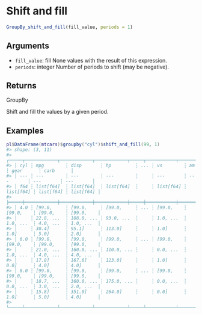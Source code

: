 # Shift and fill

```r
GroupBy_shift_and_fill(fill_value, periods = 1)
```

## Arguments

- `fill_value`: fill None values with the result of this expression.
- `periods`: integer Number of periods to shift (may be negative).

## Returns

GroupBy

Shift and fill the values by a given period.

## Examples

<pre class='r-example'><code><span class='r-in'><span><span class='va'>pl</span><span class='op'>$</span><span class='fu'>DataFrame</span><span class='op'>(</span><span class='va'>mtcars</span><span class='op'>)</span><span class='op'>$</span><span class='fu'>groupby</span><span class='op'>(</span><span class='st'>"cyl"</span><span class='op'>)</span><span class='op'>$</span><span class='fu'>shift_and_fill</span><span class='op'>(</span><span class='fl'>99</span>, <span class='fl'>1</span><span class='op'>)</span></span></span>
<span class='r-out co'><span class='r-pr'>#&gt;</span> shape: (3, 11)</span>
<span class='r-out co'><span class='r-pr'>#&gt;</span> ┌─────┬────────────┬────────────┬────────────┬─────┬───────────┬───────────┬───────────┬───────────┐</span>
<span class='r-out co'><span class='r-pr'>#&gt;</span> │ cyl ┆ mpg        ┆ disp       ┆ hp         ┆ ... ┆ vs        ┆ am        ┆ gear      ┆ carb      │</span>
<span class='r-out co'><span class='r-pr'>#&gt;</span> │ --- ┆ ---        ┆ ---        ┆ ---        ┆     ┆ ---       ┆ ---       ┆ ---       ┆ ---       │</span>
<span class='r-out co'><span class='r-pr'>#&gt;</span> │ f64 ┆ list[f64]  ┆ list[f64]  ┆ list[f64]  ┆     ┆ list[f64] ┆ list[f64] ┆ list[f64] ┆ list[f64] │</span>
<span class='r-out co'><span class='r-pr'>#&gt;</span> ╞═════╪════════════╪════════════╪════════════╪═════╪═══════════╪═══════════╪═══════════╪═══════════╡</span>
<span class='r-out co'><span class='r-pr'>#&gt;</span> │ 4.0 ┆ [99.0,     ┆ [99.0,     ┆ [99.0,     ┆ ... ┆ [99.0,    ┆ [99.0,    ┆ [99.0,    ┆ [99.0,    │</span>
<span class='r-out co'><span class='r-pr'>#&gt;</span> │     ┆ 22.8, ...  ┆ 108.0, ... ┆ 93.0, ...  ┆     ┆ 1.0, ...  ┆ 1.0, ...  ┆ 4.0, ...  ┆ 1.0, ...  │</span>
<span class='r-out co'><span class='r-pr'>#&gt;</span> │     ┆ 30.4]      ┆ 95.1]      ┆ 113.0]     ┆     ┆ 1.0]      ┆ 1.0]      ┆ 5.0]      ┆ 2.0]      │</span>
<span class='r-out co'><span class='r-pr'>#&gt;</span> │ 6.0 ┆ [99.0,     ┆ [99.0,     ┆ [99.0,     ┆ ... ┆ [99.0,    ┆ [99.0,    ┆ [99.0,    ┆ [99.0,    │</span>
<span class='r-out co'><span class='r-pr'>#&gt;</span> │     ┆ 21.0, ...  ┆ 160.0, ... ┆ 110.0, ... ┆     ┆ 0.0, ...  ┆ 1.0, ...  ┆ 4.0, ...  ┆ 4.0, ...  │</span>
<span class='r-out co'><span class='r-pr'>#&gt;</span> │     ┆ 17.8]      ┆ 167.6]     ┆ 123.0]     ┆     ┆ 1.0]      ┆ 0.0]      ┆ 4.0]      ┆ 4.0]      │</span>
<span class='r-out co'><span class='r-pr'>#&gt;</span> │ 8.0 ┆ [99.0,     ┆ [99.0,     ┆ [99.0,     ┆ ... ┆ [99.0,    ┆ [99.0,    ┆ [99.0,    ┆ [99.0,    │</span>
<span class='r-out co'><span class='r-pr'>#&gt;</span> │     ┆ 18.7, ...  ┆ 360.0, ... ┆ 175.0, ... ┆     ┆ 0.0, ...  ┆ 0.0, ...  ┆ 3.0, ...  ┆ 2.0, ...  │</span>
<span class='r-out co'><span class='r-pr'>#&gt;</span> │     ┆ 15.8]      ┆ 351.0]     ┆ 264.0]     ┆     ┆ 0.0]      ┆ 1.0]      ┆ 5.0]      ┆ 4.0]      │</span>
<span class='r-out co'><span class='r-pr'>#&gt;</span> └─────┴────────────┴────────────┴────────────┴─────┴───────────┴───────────┴───────────┴───────────┘</span>
 </code></pre>